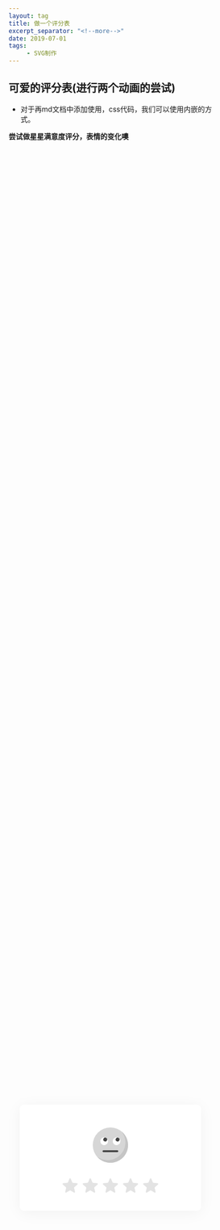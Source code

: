 ```yaml
---
layout: tag
title: 做一个评分表
excerpt_separator: "<!--more-->"
date: 2019-07-01
tags:
     - SVG制作
---
```


## 可爱的评分表(进行两个动画的尝试)
<!--more-->

- 对于再md文档中添加使用，css代码，我们可以使用内嵌的方式。

**尝试做星星满意度评分，表情的变化噢**
<div class="container">
  <div class="feedback">
    <div class="rating">
      <input type="radio" name="rating" id="rating-5">
      <label for="rating-5"></label>
      <input type="radio" name="rating" id="rating-4">
      <label for="rating-4"></label>
      <input type="radio" name="rating" id="rating-3">
      <label for="rating-3"></label>
      <input type="radio" name="rating" id="rating-2">
      <label for="rating-2"></label>
      <input type="radio" name="rating" id="rating-1">
      <label for="rating-1"></label>
      <div class="emoji-wrapper">
        <div class="emoji">
          <svg class="rating-0" xmlns="http://www.w3.org/2000/svg" viewBox="0 0 512 512">
          <circle cx="256" cy="256" r="256" fill="#ffd93b"/>
          <path d="M512 256c0 141.44-114.64 256-256 256-80.48 0-152.32-37.12-199.28-95.28 43.92 35.52 99.84 56.72 160.72 56.72 141.36 0 256-114.56 256-256 0-60.88-21.2-116.8-56.72-160.72C474.8 103.68 512 175.52 512 256z" fill="#f4c534"/>
          <ellipse transform="scale(-1) rotate(31.21 715.433 -595.455)" cx="166.318" cy="199.829" rx="56.146" ry="56.13" fill="#fff"/>
          <ellipse transform="rotate(-148.804 180.87 175.82)" cx="180.871" cy="175.822" rx="28.048" ry="28.08" fill="#3e4347"/>
          <ellipse transform="rotate(-113.778 194.434 165.995)" cx="194.433" cy="165.993" rx="8.016" ry="5.296" fill="#5a5f63"/>
          <ellipse transform="scale(-1) rotate(31.21 715.397 -1237.664)" cx="345.695" cy="199.819" rx="56.146" ry="56.13" fill="#fff"/>
          <ellipse transform="rotate(-148.804 360.25 175.837)" cx="360.252" cy="175.84" rx="28.048" ry="28.08" fill="#3e4347"/>
          <ellipse transform="scale(-1) rotate(66.227 254.508 -573.138)" cx="373.794" cy="165.987" rx="8.016" ry="5.296" fill="#5a5f63"/>
          <path d="M370.56 344.4c0 7.696-6.224 13.92-13.92 13.92H155.36c-7.616 0-13.92-6.224-13.92-13.92s6.304-13.92 13.92-13.92h201.296c7.696.016 13.904 6.224 13.904 13.92z" fill="#3e4347"/>
        </svg>
          <svg class="rating-1" xmlns="http://www.w3.org/2000/svg" viewBox="0 0 512 512">
          <circle cx="256" cy="256" r="256" fill="#ffd93b"/>
          <path d="M512 256A256 256 0 0 1 56.7 416.7a256 256 0 0 0 360-360c58.1 47 95.3 118.8 95.3 199.3z" fill="#f4c534"/>
          <path d="M328.4 428a92.8 92.8 0 0 0-145-.1 6.8 6.8 0 0 1-12-5.8 86.6 86.6 0 0 1 84.5-69 86.6 86.6 0 0 1 84.7 69.8c1.3 6.9-7.7 10.6-12.2 5.1z" fill="#3e4347"/>
          <path d="M269.2 222.3c5.3 62.8 52 113.9 104.8 113.9 52.3 0 90.8-51.1 85.6-113.9-2-25-10.8-47.9-23.7-66.7-4.1-6.1-12.2-8-18.5-4.2a111.8 111.8 0 0 1-60.1 16.2c-22.8 0-42.1-5.6-57.8-14.8-6.8-4-15.4-1.5-18.9 5.4-9 18.2-13.2 40.3-11.4 64.1z" fill="#f4c534"/>
          <path d="M357 189.5c25.8 0 47-7.1 63.7-18.7 10 14.6 17 32.1 18.7 51.6 4 49.6-26.1 89.7-67.5 89.7-41.6 0-78.4-40.1-82.5-89.7A95 95 0 0 1 298 174c16 9.7 35.6 15.5 59 15.5z" fill="#fff"/>
          <path d="M396.2 246.1a38.5 38.5 0 0 1-38.7 38.6 38.5 38.5 0 0 1-38.6-38.6 38.6 38.6 0 1 1 77.3 0z" fill="#3e4347"/>
          <path d="M380.4 241.1c-3.2 3.2-9.9 1.7-14.9-3.2-4.8-4.8-6.2-11.5-3-14.7 3.3-3.4 10-2 14.9 2.9 4.9 5 6.4 11.7 3 15z" fill="#fff"/>
          <path d="M242.8 222.3c-5.3 62.8-52 113.9-104.8 113.9-52.3 0-90.8-51.1-85.6-113.9 2-25 10.8-47.9 23.7-66.7 4.1-6.1 12.2-8 18.5-4.2 16.2 10.1 36.2 16.2 60.1 16.2 22.8 0 42.1-5.6 57.8-14.8 6.8-4 15.4-1.5 18.9 5.4 9 18.2 13.2 40.3 11.4 64.1z" fill="#f4c534"/>
          <path d="M155 189.5c-25.8 0-47-7.1-63.7-18.7-10 14.6-17 32.1-18.7 51.6-4 49.6 26.1 89.7 67.5 89.7 41.6 0 78.4-40.1 82.5-89.7A95 95 0 0 0 214 174c-16 9.7-35.6 15.5-59 15.5z" fill="#fff"/>
          <path d="M115.8 246.1a38.5 38.5 0 0 0 38.7 38.6 38.5 38.5 0 0 0 38.6-38.6 38.6 38.6 0 1 0-77.3 0z" fill="#3e4347"/>
          <path d="M131.6 241.1c3.2 3.2 9.9 1.7 14.9-3.2 4.8-4.8 6.2-11.5 3-14.7-3.3-3.4-10-2-14.9 2.9-4.9 5-6.4 11.7-3 15z" fill="#fff"/>
        </svg>
          <svg class="rating-2" xmlns="http://www.w3.org/2000/svg" viewBox="0 0 512 512">
          <circle cx="256" cy="256" r="256" fill="#ffd93b"/>
          <path d="M512 256A256 256 0 0 1 56.7 416.7a256 256 0 0 0 360-360c58.1 47 95.3 118.8 95.3 199.3z" fill="#f4c534"/>
          <path d="M336.6 403.2c-6.5 8-16 10-25.5 5.2a117.6 117.6 0 0 0-110.2 0c-9.4 4.9-19 3.3-25.6-4.6-6.5-7.7-4.7-21.1 8.4-28 45.1-24 99.5-24 144.6 0 13 7 14.8 19.7 8.3 27.4z" fill="#3e4347"/>
          <path d="M276.6 244.3a79.3 79.3 0 1 1 158.8 0 79.5 79.5 0 1 1-158.8 0z" fill="#fff"/>
          <circle cx="340" cy="260.4" r="36.2" fill="#3e4347"/>
          <g fill="#fff">
            <ellipse transform="rotate(-135 326.4 246.6)" cx="326.4" cy="246.6" rx="6.5" ry="10"/>
            <path d="M231.9 244.3a79.3 79.3 0 1 0-158.8 0 79.5 79.5 0 1 0 158.8 0z"/>
          </g>
          <circle cx="168.5" cy="260.4" r="36.2" fill="#3e4347"/>
          <ellipse transform="rotate(-135 182.1 246.7)" cx="182.1" cy="246.7" rx="10" ry="6.5" fill="#fff"/>
        </svg>
          <svg class="rating-3" xmlns="http://www.w3.org/2000/svg" viewBox="0 0 512 512">
    <circle cx="256" cy="256" r="256" fill="#ffd93b"/>
    <path d="M407.7 352.8a163.9 163.9 0 0 1-303.5 0c-2.3-5.5 1.5-12 7.5-13.2a780.8 780.8 0 0 1 288.4 0c6 1.2 9.9 7.7 7.6 13.2z" fill="#3e4347"/>
    <path d="M512 256A256 256 0 0 1 56.7 416.7a256 256 0 0 0 360-360c58.1 47 95.3 118.8 95.3 199.3z" fill="#f4c534"/>
    <g fill="#fff">
      <path d="M115.3 339c18.2 29.6 75.1 32.8 143.1 32.8 67.1 0 124.2-3.2 143.2-31.6l-1.5-.6a780.6 780.6 0 0 0-284.8-.6z"/>
      <ellipse cx="356.4" cy="205.3" rx="81.1" ry="81"/>
    </g>
    <ellipse cx="356.4" cy="205.3" rx="44.2" ry="44.2" fill="#3e4347"/>
    <g fill="#fff">
      <ellipse transform="scale(-1) rotate(45 454 -906)" cx="375.3" cy="188.1" rx="12" ry="8.1"/>
      <ellipse cx="155.6" cy="205.3" rx="81.1" ry="81"/>
    </g>
    <ellipse cx="155.6" cy="205.3" rx="44.2" ry="44.2" fill="#3e4347"/>
    <ellipse transform="scale(-1) rotate(45 454 -421.3)" cx="174.5" cy="188" rx="12" ry="8.1" fill="#fff"/>
  </svg>
          <svg class="rating-4" xmlns="http://www.w3.org/2000/svg" viewBox="0 0 512 512">
          <circle cx="256" cy="256" r="256" fill="#ffd93b"/>
          <path d="M512 256A256 256 0 0 1 56.7 416.7a256 256 0 0 0 360-360c58.1 47 95.3 118.8 95.3 199.3z" fill="#f4c534"/>
          <path d="M232.3 201.3c0 49.2-74.3 94.2-74.3 94.2s-74.4-45-74.4-94.2a38 38 0 0 1 74.4-11.1 38 38 0 0 1 74.3 11.1z" fill="#e24b4b"/>
          <path d="M96.1 173.3a37.7 37.7 0 0 0-12.4 28c0 49.2 74.3 94.2 74.3 94.2C80.2 229.8 95.6 175.2 96 173.3z" fill="#d03f3f"/>
          <path d="M215.2 200c-3.6 3-9.8 1-13.8-4.1-4.2-5.2-4.6-11.5-1.2-14.1 3.6-2.8 9.7-.7 13.9 4.4 4 5.2 4.6 11.4 1.1 13.8z" fill="#fff"/>
          <path d="M428.4 201.3c0 49.2-74.4 94.2-74.4 94.2s-74.3-45-74.3-94.2a38 38 0 0 1 74.4-11.1 38 38 0 0 1 74.3 11.1z" fill="#e24b4b"/>
          <path d="M292.2 173.3a37.7 37.7 0 0 0-12.4 28c0 49.2 74.3 94.2 74.3 94.2-77.8-65.7-62.4-120.3-61.9-122.2z" fill="#d03f3f"/>
          <path d="M411.3 200c-3.6 3-9.8 1-13.8-4.1-4.2-5.2-4.6-11.5-1.2-14.1 3.6-2.8 9.7-.7 13.9 4.4 4 5.2 4.6 11.4 1.1 13.8z" fill="#fff"/>
          <path d="M381.7 374.1c-30.2 35.9-75.3 64.4-125.7 64.4s-95.4-28.5-125.8-64.2a17.6 17.6 0 0 1 16.5-28.7 627.7 627.7 0 0 0 218.7-.1c16.2-2.7 27 16.1 16.3 28.6z" fill="#3e4347"/>
          <path d="M256 438.5c25.7 0 50-7.5 71.7-19.5-9-33.7-40.7-43.3-62.6-31.7-29.7 15.8-62.8-4.7-75.6 34.3 20.3 10.4 42.8 17 66.5 17z" fill="#e24b4b"/>
        </svg>
          <svg class="rating-5" xmlns="http://www.w3.org/2000/svg" viewBox="0 0 512 512">
          <g fill="#ffd93b">
            <circle cx="256" cy="256" r="256"/>
            <path d="M512 256A256 256 0 0 1 56.8 416.7a256 256 0 0 0 360-360c58 47 95.2 118.8 95.2 199.3z"/>
          </g>
          <path d="M512 99.4v165.1c0 11-8.9 19.9-19.7 19.9h-187c-13 0-23.5-10.5-23.5-23.5v-21.3c0-12.9-8.9-24.8-21.6-26.7-16.2-2.5-30 10-30 25.5V261c0 13-10.5 23.5-23.5 23.5h-187A19.7 19.7 0 0 1 0 264.7V99.4c0-10.9 8.8-19.7 19.7-19.7h472.6c10.8 0 19.7 8.7 19.7 19.7z" fill="#e9eff4"/>
          <path d="M204.6 138v88.2a23 23 0 0 1-23 23H58.2a23 23 0 0 1-23-23v-88.3a23 23 0 0 1 23-23h123.4a23 23 0 0 1 23 23z" fill="#45cbea"/>
          <path d="M476.9 138v88.2a23 23 0 0 1-23 23H330.3a23 23 0 0 1-23-23v-88.3a23 23 0 0 1 23-23h123.4a23 23 0 0 1 23 23z" fill="#e84d88"/>
          <g fill="#38c0dc">
            <path d="M95.2 114.9l-60 60v15.2l75.2-75.2zM123.3 114.9L35.1 203v23.2c0 1.8.3 3.7.7 5.4l116.8-116.7h-29.3z"/>
          </g>
          <g fill="#d23f77">
            <path d="M373.3 114.9l-66 66V196l81.3-81.2zM401.5 114.9l-94.1 94v17.3c0 3.5.8 6.8 2.2 9.8l121.1-121.1h-29.2z"/>
          </g>
          <path d="M329.5 395.2c0 44.7-33 81-73.4 81-40.7 0-73.5-36.3-73.5-81s32.8-81 73.5-81c40.5 0 73.4 36.3 73.4 81z" fill="#3e4347"/>
          <path d="M256 476.2a70 70 0 0 0 53.3-25.5 34.6 34.6 0 0 0-58-25 34.4 34.4 0 0 0-47.8 26 69.9 69.9 0 0 0 52.6 24.5z" fill="#e24b4b"/>
          <path d="M290.3 434.8c-1 3.4-5.8 5.2-11 3.9s-8.4-5.1-7.4-8.7c.8-3.3 5.7-5 10.7-3.8 5.1 1.4 8.5 5.3 7.7 8.6z" fill="#fff" opacity=".2"/>
        </svg>
        </div>
      </div>
    </div>
  </div>
</div>

<style>
* { box-sizing: border-box; }
.container {
  background-image: url("https://www.toptal.com/designers/subtlepatterns/patterns/concrete-texture.png");
  display: flex;
  flex-wrap: wrap;
  height: 100vh;
  align-items: center;
  justify-content: center;
  padding: 0 20px;
}

.rating {
  display: flex;
  width: 100%;
  justify-content: center;
  overflow: hidden;
  flex-direction: row-reverse;
  height: 150px;
  position: relative;
}

.rating-0 {
  filter: grayscale(100%);
}

.rating > input {
  display: none;
}

.rating > label {
  cursor: pointer;
  width: 40px;
  height: 40px;
  margin-top: auto;
  background-image: url("data:image/svg+xml;charset=UTF-8,%3csvg xmlns='http://www.w3.org/2000/svg' width='126.729' height='126.73'%3e%3cpath fill='%23e3e3e3' d='M121.215 44.212l-34.899-3.3c-2.2-.2-4.101-1.6-5-3.7l-12.5-30.3c-2-5-9.101-5-11.101 0l-12.4 30.3c-.8 2.1-2.8 3.5-5 3.7l-34.9 3.3c-5.2.5-7.3 7-3.4 10.5l26.3 23.1c1.7 1.5 2.4 3.7 1.9 5.9l-7.9 32.399c-1.2 5.101 4.3 9.3 8.9 6.601l29.1-17.101c1.9-1.1 4.2-1.1 6.1 0l29.101 17.101c4.6 2.699 10.1-1.4 8.899-6.601l-7.8-32.399c-.5-2.2.2-4.4 1.9-5.9l26.3-23.1c3.8-3.5 1.6-10-3.6-10.5z'/%3e%3c/svg%3e");
  background-repeat: no-repeat;
  background-position: center;
  background-size: 76%;
  transition: .3s;
}

.rating > input:checked ~ label,
.rating > input:checked ~ label ~ label {
  background-image: url("data:image/svg+xml;charset=UTF-8,%3csvg xmlns='http://www.w3.org/2000/svg' width='126.729' height='126.73'%3e%3cpath fill='%23fcd93a' d='M121.215 44.212l-34.899-3.3c-2.2-.2-4.101-1.6-5-3.7l-12.5-30.3c-2-5-9.101-5-11.101 0l-12.4 30.3c-.8 2.1-2.8 3.5-5 3.7l-34.9 3.3c-5.2.5-7.3 7-3.4 10.5l26.3 23.1c1.7 1.5 2.4 3.7 1.9 5.9l-7.9 32.399c-1.2 5.101 4.3 9.3 8.9 6.601l29.1-17.101c1.9-1.1 4.2-1.1 6.1 0l29.101 17.101c4.6 2.699 10.1-1.4 8.899-6.601l-7.8-32.399c-.5-2.2.2-4.4 1.9-5.9l26.3-23.1c3.8-3.5 1.6-10-3.6-10.5z'/%3e%3c/svg%3e");
}


.rating > input:not(:checked) ~ label:hover,
.rating > input:not(:checked) ~ label:hover ~ label {
  background-image: url("data:image/svg+xml;charset=UTF-8,%3csvg xmlns='http://www.w3.org/2000/svg' width='126.729' height='126.73'%3e%3cpath fill='%23d8b11e' d='M121.215 44.212l-34.899-3.3c-2.2-.2-4.101-1.6-5-3.7l-12.5-30.3c-2-5-9.101-5-11.101 0l-12.4 30.3c-.8 2.1-2.8 3.5-5 3.7l-34.9 3.3c-5.2.5-7.3 7-3.4 10.5l26.3 23.1c1.7 1.5 2.4 3.7 1.9 5.9l-7.9 32.399c-1.2 5.101 4.3 9.3 8.9 6.601l29.1-17.101c1.9-1.1 4.2-1.1 6.1 0l29.101 17.101c4.6 2.699 10.1-1.4 8.899-6.601l-7.8-32.399c-.5-2.2.2-4.4 1.9-5.9l26.3-23.1c3.8-3.5 1.6-10-3.6-10.5z'/%3e%3c/svg%3e");
}

.emoji-wrapper {
  width: 100%;
  text-align: center;
  height: 100px;
  overflow: hidden;
  position: absolute;
  top: 0;
  left: 0;
}

.emoji-wrapper:before,
.emoji-wrapper:after{
  content: "";
  height: 15px;
  width: 100%;
  position: absolute;
  left: 0;
  z-index: 1;
}

.emoji-wrapper:before {
  top: 0;
  background: linear-gradient(to bottom, rgba(255,255,255,1) 0%,rgba(255,255,255,1) 35%,rgba(255,255,255,0) 100%);
}

.emoji-wrapper:after{
  bottom: 0;
  background: linear-gradient(to top, rgba(255,255,255,1) 0%,rgba(255,255,255,1) 35%,rgba(255,255,255,0) 100%);
}

.emoji {
  display: flex;
  flex-direction: column;
  align-items: center;
  transition: .3s;
}

.emoji > svg {
  margin: 15px 0; 
  width: 70px;
  height: 70px;
  flex-shrink: 0;
}

#rating-1:checked ~ .emoji-wrapper > .emoji { transform: translateY(-100px); }
#rating-2:checked ~ .emoji-wrapper > .emoji { transform: translateY(-200px); }
#rating-3:checked ~ .emoji-wrapper > .emoji { transform: translateY(-300px); }
#rating-4:checked ~ .emoji-wrapper > .emoji { transform: translateY(-400px); }
#rating-5:checked ~ .emoji-wrapper > .emoji { transform: translateY(-500px); }

.feedback {
  max-width: 360px;
  background-color: #fff;
  width: 100%;
  padding: 30px;
  border-radius: 8px;
  display: flex;
  flex-direction: column;
  flex-wrap: wrap;
  align-items: center;
  box-shadow: 0 4px 30px rgba(0,0,0,.05);
}
</style>
